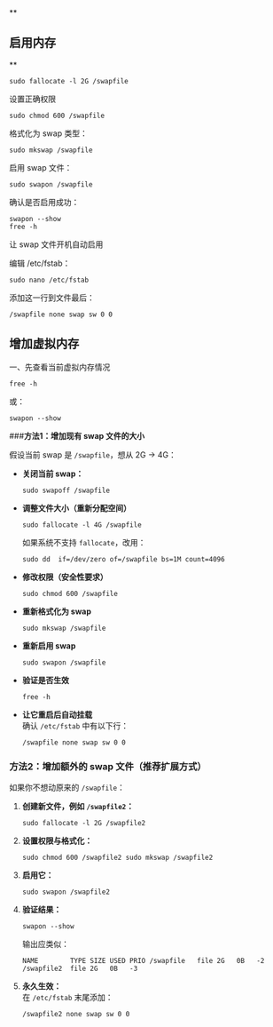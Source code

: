 **

## 启用内存

**

    sudo fallocate -l 2G /swapfile

设置正确权限

    sudo chmod 600 /swapfile

格式化为 swap 类型：

    sudo mkswap /swapfile

启用 swap 文件：

    sudo swapon /swapfile


确认是否启用成功：

    swapon --show
    free -h


让 swap 文件开机自动启用

编辑 /etc/fstab：

    sudo nano /etc/fstab


添加这一行到文件最后：

    /swapfile none swap sw 0 0

## 增加虚拟内存
一、先查看当前虚拟内存情况

    free -h
或：

    swapon --show
    
    
###**方法1：增加现有 swap 文件的大小**

假设当前 swap 是 `/swapfile`，想从 2G → 4G：


-   **关闭当前 swap：**
    
    `sudo swapoff /swapfile` 
    
-   **调整文件大小（重新分配空间）**
    
    `sudo fallocate -l 4G /swapfile` 
    
    如果系统不支持 `fallocate`，改用：
    
    `sudo dd  if=/dev/zero of=/swapfile bs=1M count=4096` 
    
-   **修改权限（安全性要求）**
    
    `sudo chmod 600 /swapfile` 
    
-   **重新格式化为 swap**
    
    `sudo mkswap /swapfile` 
    
-   **重新启用 swap**
    
    `sudo swapon /swapfile` 
    
-   **验证是否生效**
    
    `free -h` 
    
-   **让它重启后自动挂载**  
    确认 `/etc/fstab` 中有以下行：
    
    `/swapfile none swap sw 0 0`

### **方法2：增加额外的 swap 文件（推荐扩展方式）**

如果你不想动原来的 `/swapfile`：

1.  **创建新文件，例如 `/swapfile2`：**
    
    `sudo fallocate -l 2G /swapfile2` 
    
2.  **设置权限与格式化：**
    
    `sudo chmod 600 /swapfile2
    sudo mkswap /swapfile2` 
    
3.  **启用它：**
    
    `sudo swapon /swapfile2` 
    
4.  **验证结果：**
    
    `swapon --show` 
    
    输出应类似：
    
    `NAME        TYPE SIZE USED PRIO
    /swapfile   file 2G   0B   -2
    /swapfile2  file 2G   0B   -3` 
    
5.  **永久生效：**  
    在 `/etc/fstab` 末尾添加：
    
    `/swapfile2 none swap sw 0 0`

<!--stackedit_data:
eyJoaXN0b3J5IjpbNjM2MzMwMDhdfQ==
-->